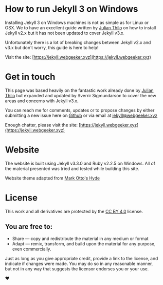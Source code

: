 # How to run Jekyll 3 on Windows
Installing Jekyll 3 on Windows machines is not as simple as for Linux or OSX. We to have an excellent guide written by [Julian Thilo](http://jekyll-windows.juthilo.com) on how to install Jekyll v2.x but it has not been updated to cover Jekyll v3.x.

Unfortunately there is a lot of breaking changes between Jekyll v2.x and v3.x but don't worry, this guide is here to help!

Visit the site: [https://jekyll.webgeeker.xyz](https://jekyll.webgeeker.xyz)

# Get in touch
This page was based heavily on the fantastic work already done by [Julian Thilo](https://github.com/juthilo/run-jekyll-on-windows) but expanded and updated by Sverrir Sigmundarson to cover the new areas and concerns with Jekyll v3.x. 

You can reach me for comments, updates or to propose changes by either submitting a new issue here on [Github](https://github.com/webgeeker/jekyllonwindows/issues) or via email at [jekyll@webgeeker.xyz](mailto:jekyll@webgeeker.xyz)

Enough chatter, please visit the site: [https://jekyll.webgeeker.xyz](https://jekyll.webgeeker.xyz)

# Website
The website is built using Jekyll v3.3.0 and Ruby v2.2.5 on Windows. All of the material presented was tried and tested while building this site.

Website theme adapted from [Mark Otto's Hyde](https://github.com/poole/hyde)

# License
This work and all derivatives are protected by the [CC BY 4.0](https://creativecommons.org/licenses/by/4.0/) license.

## You are free to:
* Share — copy and redistribute the material in any medium or format
* Adapt — remix, transform, and build upon the material for any purpose, even commercially.

Just as long as you give appropriate credit, provide a link to the license, and indicate if changes were made. You may do so in any reasonable manner, but not in any way that suggests the licensor endorses you or your use.

:heart:
